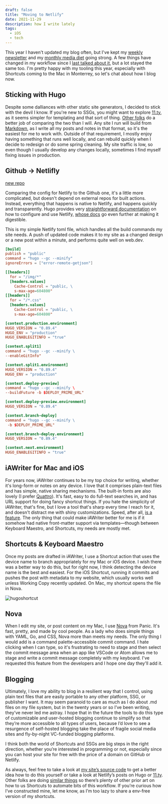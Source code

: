 ```yaml
---
draft: false
title: "Moving to Netlify"
date: 2021-11-29
description: how I write lately
tags:
  - iOS
  - tech
---
```


This year I haven't updated my blog often, but I've kept my [weekly newsletter](https://www.brookshelley.com/tags/newsletter/) and my [monthly media diet](https://www.brookshelley.com/tags/mediadiet/) going strong. A few things have changed in my workflow since I [last talked about it](https://www.brookshelley.com/posts/2020-09-04-hugo-and-i-a-writer/), but a lot stayed the same too. I'm pretty happy with my tooling this year, especially with Shortcuts coming to the Mac in Monterrey, so let's chat about how I blog now.

## Sticking with Hugo

Despite some dalliances with other static site generators, I decided to stick with the devil I know. If you're new to SSGs, you might want to explore [11.ty](https://https://www.11ty.devhttps://www.11ty.dev), as it seems simpler for templating and that sort of thing. [Other folks](https://www.brycewray.com/posts/2020/12/eleventy-hugo-comparing-contrasting/) do a better job of comparing the two than I will. Any site I run will build from [Markdown](https://daringfireball.net/projects/markdown/), as I write all my posts and notes in that format, so it's the easiest for me to work with. Outside of that requirement, I mostly enjoy having something that runs well locally, and can rebuild quickly when I decide to redesign or do some spring cleaning. My site traffic is low, so even though I usually develop any changes locally, sometimes I find myself fixing issues in production.

## Github -> Netlifly

[new repo](https://github.com/brookshelley/brookshelley/tree/source)

Comparing the config for Netlify to the Github one, it's a little more complicated, but doesn't depend on external repos for built actions. Instead, everything that happens is native to Netlify, and happens quickly and transparently. Hugo provides very [straightforward documentation](https://gohugo.io/hosting-and-deployment/hosting-on-netlify/) on how to configure and use Netlify, [whose docs](https://docs.netlify.com/configure-builds/common-configurations/hugo/) go even further at making it digestible.

This is my simple Netlify toml file, which handles all the build commands my site needs. A push of updated code makes it to my site as a changed design or a new post within a minute, and performs quite well on web.dev.


```toml
[build]
publish = "public"
command = "hugo --gc --minify"
ignoreErrors = ["error-remote-getjson"]

[[headers]]
  for = "/img/*"
  [headers.values]
    Cache-Control = "public, \
    s-max-age=604800"
[[headers]]
  for = "/*.css"
  [headers.values]
    Cache-Control = "public, \
    s-max-age=604800"

[context.production.environment]
HUGO_VERSION = "0.89.4"
HUGO_ENV = "production"
HUGO_ENABLEGITINFO = "true"

[context.split1]
command = "hugo --gc --minify \
--enableGitInfo"

[context.split1.environment]
HUGO_VERSION = "0.89.4"
HUGO_ENV = "production"

[context.deploy-preview]
command = "hugo --gc --minify \ 
--buildFuture -b $DEPLOY_PRIME_URL"

[context.deploy-preview.environment]
HUGO_VERSION = "0.89.4"

[context.branch-deploy]
command = "hugo --gc --minify \
 -b $DEPLOY_PRIME_URL"

[context.branch-deploy.environment]
HUGO_VERSION = "0.89.4"

[context.next.environment]
HUGO_ENABLEGITINFO = "true"
```

## iAWriter for Mac and iOS

For years now, iAWriter continues to be my top choice for writing, whether it's long-form or notes on any device. I love that it comprises plain-text files and has simple, native sharing mechanisms. The built-in fonts are also lovely (I prefer [Quattro](https://github.com/iaolo/iA-Fonts/tree/master/iA%20Writer%20Quattro)). It's fast, easy to do full-text searches in, and has URL support for doing fancy shortcut things. If you hate the simplicity of iAWriter, that's fine, but I love a tool that's sharp every time I reach for it, and doesn't distract me with shiny customizations. Speed, after all, [is a feature](https://craigmod.com/essays/fast_software/). The only thing that could make iAWriter better for me is if it somehow had native front-matter support via templates—though between Keyboard Maestro, and Shortcuts, my needs are mostly met.

## Shortcuts & Keyboard Maestro

Once my posts are drafted in iAWriter, I use a Shortcut action that uses the device name to branch appropriately for my Mac or iOS device. I wish there was a better way to do this, but for right now, I think detecting the device name is the best and easiest. For the iOS Shortcut, running it commits and pushes the post with metadata to my website, which usually works well unless Working Copy recently updated. On Mac, my shortcut opens the file in Nova.

![hugoshortcut](/hugoshortcut.jpg)

## Nova

When I edit my site, or post content on my Mac, I use [Nova](https://nova.app) from Panic. It's fast, pretty, and made by cool people. As a lady who does simple things with YAML, Go, and CSS, Nova more than meets my needs. The only thing I would add is a command palette-accessible commit command. I hate clicking when I can type, so it's frustrating to need to stage and then select the commit message area when an app like VSCode or Atom allows me to stage and write a commit message completely with my keyboard. I've requested this feature from the developers and I hope one day they'll add it. 

## Blogging

Ultimately, I love my ability to blog in a resilient way that I control, using plain text files that are easily portable to any other platform, SSG, or publisher I want. It may seem paranoid to care as much as I do about .md files on my file system, but in the twenty years or so I’ve been writing, they’ve never led me astray. I hope that in the future the tools to do this type of customizable and user-hosted blogging continue to simplify so that they’re more accessible to all types of users, because I’d love to see a resurgence of self-hosted blogging take the place of fragile social media sites and fly-by-night VC-funded blogging platforms.

I think both the world of Shortcuts and SSGs are big steps in the right direction, whether you’re interested in programming or not, especially since you can host your site for free with the price of a domain on GitHub or Netlify.  

As always, feel free to take a look at [my site’s source code](https://github.com/brookshelley/brookshelley/tree/source) to get a better idea how to do this yourself or take a look at Netlify’s posts on Hugo or [11.ty](https://www.netlify.com/blog/2020/04/09/lets-learn-eleventy-boost-your-jamstack-skills-with-11ty/). Other folks are doing [similar things](https://www.marcogomiero.com/posts/2021/running-blog-ipad/) so there’s plenty of other prior art on how to us Shortcuts to automate bits of this workflow. If you’re curious how I’ve constructed mine, let me know, as I’m too lazy to share a env-free version of my shortcuts.